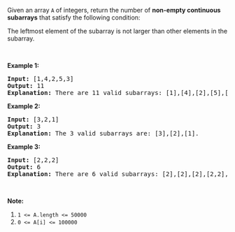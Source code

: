 <div><p>Given an array <code>A</code> of integers, return the number of <strong>non-empty continuous subarrays</strong> that satisfy the following condition:</p>

<p>The leftmost element of the subarray is not larger than other elements in the subarray.</p>

<p>&nbsp;</p>

<p><strong>Example 1:</strong></p>

<pre><strong>Input: </strong><span id="example-input-1-1">[1,4,2,5,3]</span>
<strong>Output: </strong><span id="example-output-1">11</span>
<strong>Explanation: </strong>There are 11 valid subarrays: [1],[4],[2],[5],[3],[1,4],[2,5],[1,4,2],[2,5,3],[1,4,2,5],[1,4,2,5,3].
</pre>

<p><strong>Example 2:</strong></p>

<pre><strong>Input: </strong><span id="example-input-2-1">[3,2,1]</span>
<strong>Output: </strong><span id="example-output-2">3</span>
<strong>Explanation: </strong>The 3 valid subarrays are: [3],[2],[1].
</pre>

<p><strong>Example 3:</strong></p>

<pre><strong>Input: </strong><span id="example-input-3-1">[2,2,2]</span>
<strong>Output: </strong><span id="example-output-3">6</span>
<strong>Explanation: </strong>There are 6 valid subarrays: [2],[2],[2],[2,2],[2,2],[2,2,2].
</pre>

<p>&nbsp;</p>

<p><strong>Note:</strong></p>

<ol>
	<li><code>1 &lt;= A.length &lt;= 50000</code></li>
	<li><code>0 &lt;= A[i] &lt;= 100000</code></li>
</ol></div>
